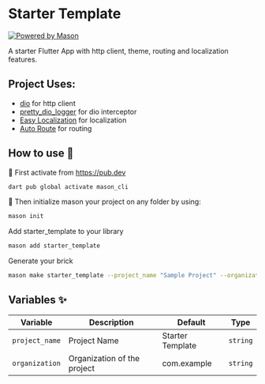 # Starter Template

[![Powered by Mason](https://img.shields.io/endpoint?url=https%3A%2F%2Ftinyurl.com%2Fmason-badge)](https://github.com/felangel/mason)

A starter Flutter App with http client, theme, routing and localization features.

## Project Uses: 

- [dio](https://pub.dev/packages/dio) for http client
- [pretty_dio_logger](https://pub.dev/packages/pretty_dio_logger) for dio interceptor
- [Easy Localization](https://pub.dev/packages/easy_localization) for localization
- [Auto Route](https://pub.dev/packages/auto_route) for routing

## How to use 🚀

🎯 First activate from https://pub.dev
```sh
dart pub global activate mason_cli
```

🚀 Then initialize mason your project on any folder by using:
```sh
mason init
```

Add starter_template to your library
```sh
mason add starter_template
```

Generate your brick
```sh
mason make starter_template --project_name "Sample Project" --organization "com.example"
```

## Variables ✨

| Variable               | Description                  | Default          | Type     |
|------------------------|------------------------------|------------------|----------|
| `project_name`         | Project Name                 | Starter Template | `string` |
| `organization`         | Organization of the project  | com.example      | `string` |
